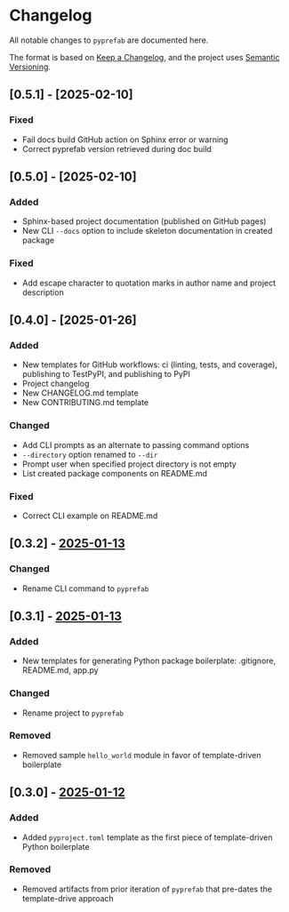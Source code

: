 # Changelog

All notable changes to `pyprefab` are documented here.

The format is based on [Keep a Changelog](https://keepachangelog.com), and the project uses [Semantic Versioning](https://semver.org/).

## [0.5.1] - [2025-02-10]

### Fixed

- Fail docs build GitHub action on Sphinx error or warning
- Correct pyprefab version retrieved during doc build

## [0.5.0] - [2025-02-10]

### Added

- Sphinx-based project documentation (published on GitHub pages)
- New CLI `--docs` option to include skeleton documentation in created package

### Fixed

- Add escape character to quotation marks in author name and project description

## [0.4.0] - [2025-01-26]

### Added

- New templates for GitHub workflows: ci (linting, tests, and coverage), publishing to TestPyPI, and publishing to PyPI
- Project changelog
- New CHANGELOG.md template
- New CONTRIBUTING.md template

### Changed

- Add CLI prompts as an alternate to passing command options
- `--directory` option renamed to `--dir`
- Prompt user when specified project directory is not empty
- List created package components on README.md

### Fixed

- Correct CLI example on README.md

## [0.3.2] - [2025-01-13](https://github.com/bsweger/pyprefab/compare/v0.3.1...v0.3.2)

### Changed

- Rename CLI command to `pyprefab`

## [0.3.1] - [2025-01-13](https://github.com/bsweger/pyprefab/compare/v0.3.0...v0.3.1)

### Added

- New templates for generating Python package boilerplate: .gitignore, README.md, app.py

### Changed

- Rename project to `pyprefab`

### Removed

- Removed sample `hello_world` module in favor of template-driven boilerplate

## [0.3.0] - [2025-01-12](https://github.com/bsweger/pyprefab/compare/v0.2.1...v0.3.0)

### Added

- Added `pyproject.toml` template as the first piece of template-driven Python boilerplate

### Removed

- Removed artifacts from prior iteration of `pyprefab` that pre-dates the template-drive approach
